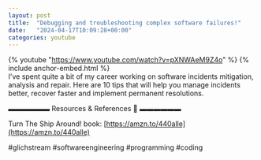 ```yaml
---
layout: post
title:  "Debugging and troubleshooting complex software failures!"
date:   "2024-04-17T10:09:28+00:00"
categories: youtube
---
```

{% youtube  "https://www.youtube.com/watch?v=pXNWAeM9Z4o" %}
{% include anchor-embed.html %}
<br />
I've spent quite a bit of my career working on software incidents mitigation, analysis and repair. Here are 10 tips that will help you manage incidents better, recover faster and implement permanent resolutions.

▬▬▬▬▬▬ Resources &amp; References 📕 ▬▬▬▬▬▬

Turn The Ship Around! book: [https://amzn.to/440alle](https://amzn.to/440alle)

#glichstream #softwareengineering #programming #coding
